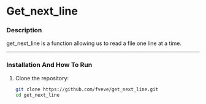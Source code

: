 # **Get_next_line**

### **Description**  
get_next_line is a function allowing us to read a file one line at a time.

---

### **Installation And How To Run**  

1. Clone the repository:
   ```bash
   git clone https://github.com/fveve/get_next_line.git
   cd get_next_line
